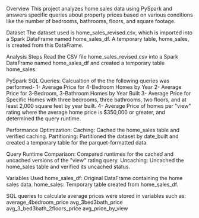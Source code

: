 Overview
This project analyzes home sales data using PySpark and answers specific queries about property prices 
based on various conditions like the number of bedrooms, bathrooms, floors, and square footage.

Dataset
The dataset used is home_sales_revised.csv, which is imported into a Spark DataFrame named home_sales_df. 
A temporary table, home_sales, is created from this DataFrame.

Analysis Steps
Read the CSV file home_sales_revised.csv into a Spark DataFrame named home_sales_df and created a temporary table home_sales.

PySpark SQL Queries: Calcualtion of the the following queries was performed-
1- Average Price for 4-Bedroom Homes by Year
2- Average Price for 3-Bedroom, 3-Bathroom Homes by Year Built
3- Average Price for Specific Homes with three bedrooms, three bathrooms, two floors, and at least 2,000 square feet by year built.
4- Average Price of homes per "view" rating where the average home price is $350,000 or greater, and determined the query runtime.

Performance Optimization:
Caching: Cached the home_sales table and verified caching.
Partitioning: Partitioned the dataset by date_built and created a temporary table for the parquet-formatted data.

Query Runtime Comparison: Compared runtimes for the cached and uncached versions of the "view" rating query.
Uncaching: Uncached the home_sales table and verified its uncached status.

Variables Used
home_sales_df: Original DataFrame containing the home sales data.
home_sales: Temporary table created from home_sales_df.

SQL queries to calculate average prices were stored in variables such as:
average_4bedroom_price
avg_3bed3bath_price
avg_3_bed3bath_2floors_price
avg_price_by_view

